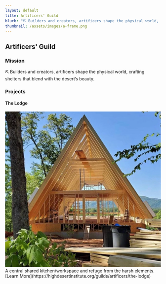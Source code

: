 ```yaml
---
layout: default
title: Artificers' Guild
blurb: "⛏️ Builders and creators, artificers shape the physical world, crafting shelters that blend with the desert’s beauty."
thumbnail: /assets/images/a-frame.png
---
```


## Artificers' Guild

### Mission
⛏️ Builders and creators, artificers shape the physical world, crafting shelters that blend with the desert’s beauty.


### Projects

#### The Lodge
<img src="/assets/images/a-frame.png" class="photo">
A central shared kitchen/workspace and refuge from the harsh elements.
[Learn More](https://highdesertinstitute.org/guilds/artificers/the-lodge)
